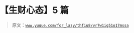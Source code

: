 # 【生财心态】5 篇

> 原文：[`www.yuque.com/for_lazy/thfiu8/vr7w1ig51o17mssa`](https://www.yuque.com/for_lazy/thfiu8/vr7w1ig51o17mssa)



